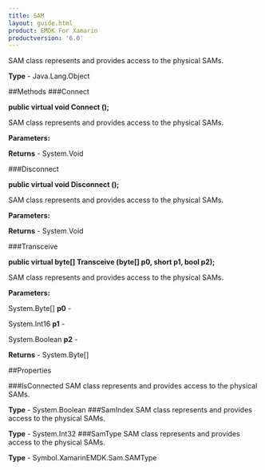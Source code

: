 ```yaml
---
title: SAM
layout: guide.html
product: EMDK For Xamarin 
productversion: '6.0' 
---
```

SAM class represents and provides access to the physical SAMs.

**Type** - Java.Lang.Object

##Methods
###Connect

**public virtual void Connect ();**

SAM class represents and provides access to the physical SAMs.

**Parameters:**

**Returns** - System.Void

###Disconnect

**public virtual void Disconnect ();**

SAM class represents and provides access to the physical SAMs.

**Parameters:**

**Returns** - System.Void

###Transceive

**public virtual byte[] Transceive (byte[] p0, short p1, bool p2);**

SAM class represents and provides access to the physical SAMs.

**Parameters:**

System.Byte[] **p0**  - 
        

System.Int16 **p1**  - 
        

System.Boolean **p2**  - 
        

**Returns** - System.Byte[]

##Properties

###IsConnected
SAM class represents and provides access to the physical SAMs.

**Type** - System.Boolean
###SamIndex
SAM class represents and provides access to the physical SAMs.

**Type** - System.Int32
###SamType
SAM class represents and provides access to the physical SAMs.

**Type** - Symbol.XamarinEMDK.Sam.SAMType
